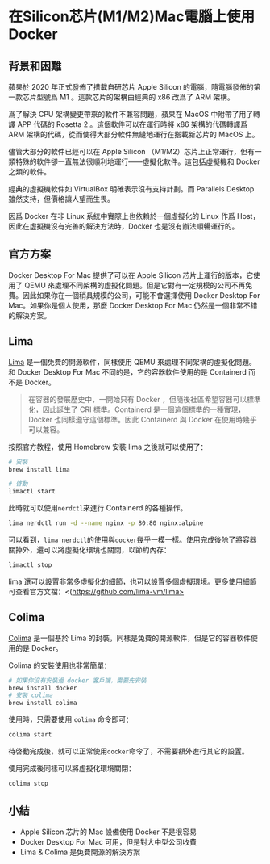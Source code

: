 # 在Silicon芯片(M1/M2)Mac電腦上使用Docker

<Validator lang="zh-hans" :platform-list="['macOS 13.2.1']" date="2023-03-14" />

## 背景和困難

蘋果於 2020 年正式發佈了搭載自研芯片 Apple Silicon 的電腦，隨電腦發佈的第一款芯片型號爲 M1 。這款芯片的架構由經典的 x86 改爲了 ARM 架構。

爲了解決 CPU 架構變更帶來的軟件不兼容問題，蘋果在 MacOS 中附帶了用了轉譯 APP 代碼的 Rosetta 2 。這個軟件可以在運行時將 x86 架構的代碼轉譯爲 ARM 架構的代碼，從而使得大部分軟件無縫地運行在搭載新芯片的 MacOS 上。

儘管大部分的軟件已經可以在 Apple Silicon （M1/M2）芯片上正常運行，但有一類特殊的軟件卻一直無法很順利地運行——虛擬化軟件。這包括虛擬機和 Docker 之類的軟件。

經典的虛擬機軟件如 VirtualBox 明確表示沒有支持計劃。而 Parallels Desktop 雖然支持，但價格讓人望而生畏。

因爲 Docker 在非 Linux 系統中實際上也依賴於一個虛擬化的 Linux 作爲 Host，因此在虛擬機沒有完善的解決方法時，Docker 也是沒有辦法順暢運行的。

## 官方方案

Docker Desktop For Mac 提供了可以在 Apple Silicon 芯片上運行的版本，它使用了 QEMU 來處理不同架構的虛擬化問題。但是它對有一定規模的公司不再免費。因此如果你在一個稍具規模的公司，可能不會選擇使用 Docker Desktop For Mac。如果你是個人使用，那麼 Docker Desktop For Mac 仍然是一個非常不錯的解決方案。

## Lima

[Lima](https://github.com/lima-vm/lima) 是一個免費的開源軟件，同樣使用 QEMU 來處理不同架構的虛擬化問題。和 Docker Desktop For Mac 不同的是，它的容器軟件使用的是 Containerd 而不是 Docker。

> 在容器的發展歷史中，一開始只有 Docker ，但隨後社區希望容器可以標準化，因此誕生了 CRI 標準。Containerd 是一個這個標準的一種實現，Docker 也同樣遵守這個標準。因此 Containerd 與 Docker 在使用時幾乎可以兼容。

按照官方教程，使用 Homebrew 安裝 lima 之後就可以使用了：

```sh
# 安裝
brew install lima

# 啓動
limactl start
```

此時就可以使用`nerdctl`來進行 Containerd 的各種操作。

```sh
lima nerdctl run -d --name nginx -p 80:80 nginx:alpine
```

可以看到，`lima nerdctl`的使用與`docker`幾乎一模一樣。使用完成後除了將容器關掉外，還可以將虛擬化環境也關閉，以節約內存：

```sh
limactl stop
```

lima 還可以設置非常多虛擬化的細節，也可以設置多個虛擬環境。更多使用細節可查看官方文檔：<(https://github.com/lima-vm/lima>

## Colima

[Colima](https://github.com/abiosoft/colima) 是一個基於 Lima 的封裝，同樣是免費的開源軟件，但是它的容器軟件使用的是 Docker。

Colima 的安裝使用也非常簡單：

```sh
# 如果你沒有安裝過 docker 客戶端，需要先安裝
brew install docker
# 安裝 colima
brew install colima
```

使用時，只需要使用 `colima` 命令即可：

```sh
colima start
```

待啓動完成後，就可以正常使用`docker`命令了，不需要額外進行其它的設置。

使用完成後同樣可以將虛擬化環境關閉：

```sh
colima stop
```

## 小結

- Apple Silicon 芯片的 Mac 設備使用 Docker 不是很容易
- Docker Desktop For Mac 可用，但是對大中型公司收費
- Lima & Colima 是免費開源的解決方案
